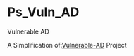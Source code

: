 # Ps_Vuln_AD
Vulnerable AD

A Simplification of:[Vulnerable-AD](https://github.com/safebuffer/vulnerable-AD) Project
